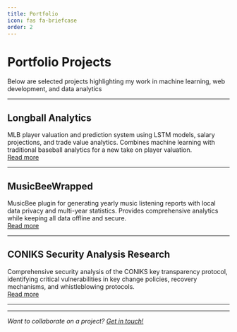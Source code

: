```yaml
---
title: Portfolio
icon: fas fa-briefcase
order: 2
---
```



# Portfolio Projects

Below are selected projects highlighting my work in machine learning, web development, and data analytics


---

## Longball Analytics
MLB player valuation and prediction system using LSTM models, salary projections, and trade value analytics. Combines machine learning with traditional baseball analytics for a new take on player valuation.
<br>
[Read more](../portfolio/longball-analytics/)

---
## MusicBeeWrapped
MusicBee plugin for generating yearly music listening reports with local data privacy and multi-year statistics. Provides comprehensive analytics while keeping all data offline and secure.
<br>
[Read more](../portfolio/musicbee-wrapped/)

---


## CONIKS Security Analysis Research
Comprehensive security analysis of the CONIKS key transparency protocol, identifying critical vulnerabilities in key change policies, recovery mechanisms, and whistleblowing protocols.
<br>
[Read more](../portfolio/coniks-security-analysis/)





---






---

*Want to collaborate on a project? [Get in touch!](/contact/)*